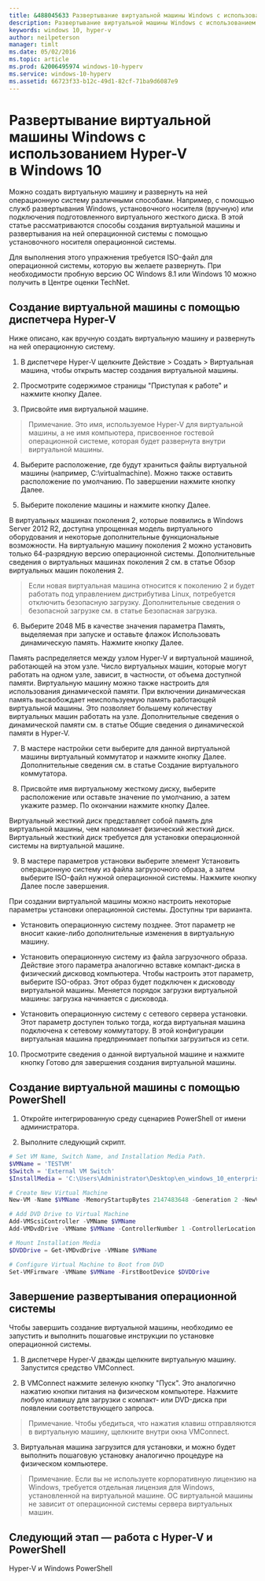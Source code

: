 ```yaml
---
title: &488045633 Развертывание виртуальной машины Windows с использованием Hyper-V в Windows 10
description: Развертывание виртуальной машины Windows с использованием Hyper-V в Windows 10
keywords: windows 10, hyper-v
author: neilpeterson
manager: timlt
ms.date: 05/02/2016
ms.topic: article
ms.prod: &2006495974 windows-10-hyperv
ms.service: windows-10-hyperv
ms.assetid: 66723f33-b12c-49d1-82cf-71ba9d6087e9
---
```


# Развертывание виртуальной машины Windows с использованием Hyper-V в Windows 10

Можно создать виртуальную машину и развернуть на ней операционную систему различными способами. Например, с помощью служб развертывания Windows, установочного носителя (вручную) или подключения подготовленного виртуального жесткого диска. В этой статье рассматриваются способы создания виртуальной машины и развертывания на ней операционной системы с помощью установочного носителя операционной системы.

Для выполнения этого упражнения требуется ISO-файл для операционной системы, которую вы желаете развернуть. При необходимости пробную версию ОС Windows 8.1 или Windows 10 можно получить в <g id="2CapsExtId1" ctype="x-link"><g id="2CapsExtId2" ctype="x-linkText">Центре оценки TechNet</g><g id="2CapsExtId3" ctype="x-title"></g></g>.

## Создание виртуальной машины с помощью диспетчера Hyper-V

Ниже описано, как вручную создать виртуальную машину и развернуть на ней операционную систему.

1. В диспетчере Hyper-V щелкните <g id="2" ctype="x-strong">Действие</g> > <g id="4" ctype="x-strong">Создать</g> > <g id="6" ctype="x-strong">Виртуальная машина</g>, чтобы открыть мастер создания виртуальной машины.

2. Просмотрите содержимое страницы "Приступая к работе" и нажмите кнопку <g id="2" ctype="x-strong">Далее</g>.

3. Присвойте имя виртуальной машине.
> <g id="1" ctype="x-strong">Примечание.</g> Это имя, используемое Hyper-V для виртуальной машины, а не имя компьютера, присвоенное гостевой операционной системе, которая будет развернута внутри виртуальной машины.

4. Выберите расположение, где будут храниться файлы виртуальной машины (например, <g id="2" ctype="x-strong">C:\virtualmachine</g>). Можно также оставить расположение по умолчанию. По завершении нажмите кнопку <g id="2" ctype="x-strong">Далее</g>.

  <g id="1" ctype="x-linkText"></g>

5. Выберите поколение машины и нажмите кнопку <g id="2" ctype="x-strong">Далее</g>.

  В виртуальных машинах поколения 2, которые появились в Windows Server 2012 R2, доступна упрощенная модель виртуального оборудования и некоторые дополнительные функциональные возможности. На виртуальную машину поколения 2 можно установить только 64-разрядную версию операционной системы. Дополнительные сведения о виртуальных машинах поколения 2 см. в статье <g id="2CapsExtId1" ctype="x-link"><g id="2CapsExtId2" ctype="x-linkText">Обзор виртуальных машин поколения 2</g><g id="2CapsExtId3" ctype="x-title"></g></g>.

> Если новая виртуальная машина относится к поколению 2 и будет работать под управлением дистрибутива Linux, потребуется отключить безопасную загрузку. Дополнительные сведения о безопасной загрузке см. в статье <g id="2CapsExtId1" ctype="x-link"><g id="2CapsExtId2" ctype="x-linkText">Безопасная загрузка</g><g id="2CapsExtId3" ctype="x-title"></g></g>.

6. Выберите <g id="2" ctype="x-strong">2048</g> МБ в качестве значения параметра <g id="4" ctype="x-strong">Память, выделяемая при запуске</g> и оставьте флажок <g id="6" ctype="x-strong">Использовать динамическую память</g>. Нажмите кнопку <g id="2" ctype="x-strong">Далее</g>.

  Память распределяется между узлом Hyper-V и виртуальной машиной, работающей на этом узле. Число виртуальных машин, которые могут работать на одном узле, зависит, в частности, от объема доступной памяти. Виртуальную машину можно также настроить для использования динамической памяти. При включении динамическая память высвобождает неиспользуемую память работающей виртуальной машины. Это позволяет большему количеству виртуальных машин работать на узле. Дополнительные сведения о динамической памяти см. в статье <g id="2CapsExtId1" ctype="x-link"><g id="2CapsExtId2" ctype="x-linkText">Общие сведения о динамической памяти в Hyper-V</g><g id="2CapsExtId3" ctype="x-title"></g></g>.

7. В мастере настройки сети выберите для данной виртуальной машины виртуальный коммутатор и нажмите кнопку <g id="2" ctype="x-strong">Далее</g>. Дополнительные сведения см. в статье <g id="2CapsExtId1" ctype="x-link"><g id="2CapsExtId2" ctype="x-linkText">Создание виртуального коммутатора</g><g id="2CapsExtId3" ctype="x-title"></g></g>.

8. Присвойте имя виртуальному жесткому диску, выберите расположение или оставьте значение по умолчанию, а затем укажите размер. По окончании нажмите кнопку <g id="2" ctype="x-strong">Далее</g>.

  Виртуальный жесткий диск представляет собой память для виртуальной машины, чем напоминает физический жесткий диск. Виртуальный жесткий диск требуется для установки операционной системы на виртуальной машине.

  <g id="1" ctype="x-linkText"></g>

9. В мастере параметров установки выберите элемент <g id="2" ctype="x-strong">Установить операционную систему из файла загрузочного образа</g>, а затем выберите ISO-файл нужной операционной системы. Нажмите кнопку <g id="2" ctype="x-strong">Далее</g> после завершения.

  При создании виртуальной машины можно настроить некоторые параметры установки операционной системы. Доступны три варианта.

  - <g id="1" ctype="x-strong">Установить операционную систему позднее</g>. Этот параметр не вносит какие-либо дополнительные изменения в виртуальную машину.

  - <g id="1" ctype="x-strong">Установить операционную систему из файла загрузочного образа</g>. Действие этого параметра аналогично вставке компакт-диска в физический дисковод компьютера. Чтобы настроить этот параметр, выберите ISO-образ. Этот образ будет подключен к дисководу виртуальной машины. Меняется порядок загрузки виртуальной машины: загрузка начинается с дисковода.

  - <g id="1" ctype="x-strong">Установить операционную систему с сетевого сервера установки</g>. Этот параметр доступен только тогда, когда виртуальная машина подключена к сетевому коммутатору. В этой конфигурации виртуальная машина предпринимает попытки загрузиться из сети.

10. Просмотрите сведения о данной виртуальной машине и нажмите кнопку <g id="2" ctype="x-strong">Готово</g> для завершения создания виртуальной машины.

## Создание виртуальной машины с помощью PowerShell

1. Откройте интегрированную среду сценариев PowerShell от имени администратора.

2. Выполните следующий скрипт.

  ```powershell
  # Set VM Name, Switch Name, and Installation Media Path.
  $VMName = 'TESTVM'
  $Switch = 'External VM Switch'
  $InstallMedia = 'C:\Users\Administrator\Desktop\en_windows_10_enterprise_x64_dvd_6851151.iso'

  # Create New Virtual Machine
  New-VM -Name $VMName -MemoryStartupBytes 2147483648 -Generation 2 -NewVHDPath "D:\Virtual Machines\$VMName\$VMName.vhdx" -NewVHDSizeBytes 53687091200 -Path "D:\Virtual Machines\$VMName" -SwitchName $Switch

  # Add DVD Drive to Virtual Machine
  Add-VMScsiController -VMName $VMName
  Add-VMDvdDrive -VMName $VMName -ControllerNumber 1 -ControllerLocation 0 -Path $InstallMedia

  # Mount Installation Media
  $DVDDrive = Get-VMDvdDrive -VMName $VMName

  # Configure Virtual Machine to Boot from DVD
  Set-VMFirmware -VMName $VMName -FirstBootDevice $DVDDrive
  ```

## Завершение развертывания операционной системы

Чтобы завершить создание виртуальной машины, необходимо ее запустить и выполнить пошаговые инструкции по установке операционной системы.

1. В диспетчере Hyper-V дважды щелкните виртуальную машину. Запустится средство VMConnect.

2. В VMConnect нажмите зеленую кнопку "Пуск". Это аналогично нажатию кнопки питания на физическом компьютере. Нажмите любую клавишу для загрузки с компакт- или DVD-диска при появлении соответствующего запроса.
> <g id="1" ctype="x-strong">Примечание.</g> Чтобы убедиться, что нажатия клавиш отправляются в виртуальную машину, щелкните внутри окна VMConnect.

3. Виртуальная машина загрузится для установки, и можно будет выполнить пошаговую установку аналогично процедуре на физическом компьютере.

  <g id="1" ctype="x-linkText"></g>

> <g id="1" ctype="x-strong">Примечание.</g> Если вы не используете корпоративную лицензию на Windows, требуется отдельная лицензия для Windows, установленной на виртуальной машине. ОС виртуальной машины не зависит от операционной системы сервера виртуальных машин.

## Следующий этап — работа с Hyper-V и PowerShell

<g id="1CapsExtId1" ctype="x-link"><g id="1CapsExtId2" ctype="x-linkText">Hyper-V и Windows PowerShell</g><g id="1CapsExtId3" ctype="x-title"></g></g>





<!--HONumber=May16_HO2-->


